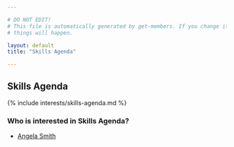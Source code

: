```yaml
---

# DO NOT EDIT!
# This file is automatically generated by get-members. If you change it, bad
# things will happen.

layout: default
title: "Skills Agenda"

---
```


## Skills Agenda

{% include interests/skills-agenda.md %}

### Who is interested in Skills Agenda?


* [Angela Smith](/members/angela-smith.html)
